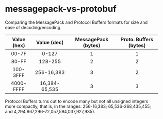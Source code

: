 # messagepack-vs-protobuf
Comparing the MessagePack and Protocol Buffers formats for size and ease of decoding/encoding.

| Value (hex) | Value (dec) | MessagePack (bytes) | Proto. Buffers (bytes) |
| :---: | :---: | :---: | :---: |
| 00-7F | 0-127 | 1 | 1 |
| 80-FF | 128-255 | 2 | 2 |
| 100-3FFF | 256-16,383 | 3 | 2 |
| 4000-FFFF | 16,384-65,535 | 3 | 3 |

Protocol Buffers turns out to encode many but not all unsigned integers more compactly, that is, in the ranges: 256-16,383; 65,536-268,435,455; and 4,294,967,296-72,057,594,037,927,935).
